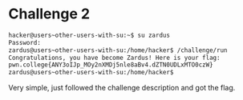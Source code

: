 # Challenge 2
```bash
hacker@users~other-users-with-su:~$ su zardus
Password:
zardus@users~other-users-with-su:/home/hacker$ /challenge/run
Congratulations, you have become Zardus! Here is your flag:
pwn.college{ANY3oIJp_MOy2nXMDj5nle8aBv4.dZTN0UDLxMTO0czW}
zardus@users~other-users-with-su:/home/hacker$
```
Very simple, just followed the challenge description and got the flag.
